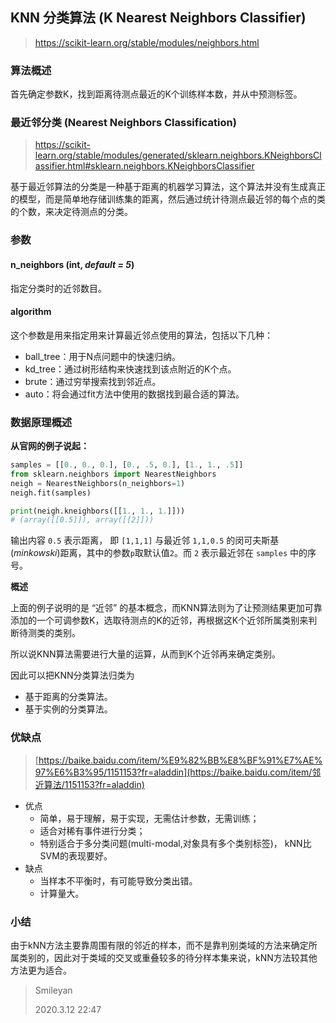 ## KNN 分类算法 (K Nearest Neighbors Classifier)

> https://scikit-learn.org/stable/modules/neighbors.html

### 算法概述

首先确定参数K，找到距离待测点最近的K个训练样本数，并从中预测标签。

### 最近邻分类 (Nearest Neighbors Classification)

> https://scikit-learn.org/stable/modules/generated/sklearn.neighbors.KNeighborsClassifier.html#sklearn.neighbors.KNeighborsClassifier

基于最近邻算法的分类是一种基于距离的机器学习算法，这个算法并没有生成真正的模型，而是简单地存储训练集的距离，然后通过统计待测点最近邻的每个点的类的个数，来决定待测点的分类。

### 参数

#### n_neighbors (int, *default = 5*)

指定分类时的近邻数目。

#### algorithm 

这个参数是用来指定用来计算最近邻点使用的算法，包括以下几种：

* ball_tree：用于N点问题中的快速归纳。
* kd_tree：通过树形结构来快速找到该点附近的K个点。
* brute：通过穷举搜索找到邻近点。
* auto：将会通过fit方法中使用的数据找到最合适的算法。

### 数据原理概述

**从官网的例子说起：**

```python
samples = [[0., 0., 0.], [0., .5, 0.], [1., 1., .5]]
from sklearn.neighbors import NearestNeighbors
neigh = NearestNeighbors(n_neighbors=1)
neigh.fit(samples)

print(neigh.kneighbors([[1., 1., 1.]]))
# (array([[0.5]]), array([[2]]))
```

输出内容 `0.5` 表示距离， 即 `[1,1,1]` 与最近邻 `1,1,0.5` 的闵可夫斯基(*minkowski*)距离，其中的参数`p`取默认值`2`。而 `2` 表示最近邻在 `samples` 中的序号。

**概述**

上面的例子说明的是 “近邻” 的基本概念，而KNN算法则为了让预测结果更加可靠添加的一个可调参数K，选取待测点的K的近邻，再根据这K个近邻所属类别来判断待测类的类别。

所以说KNN算法需要进行大量的运算，从而到K个近邻再来确定类别。

因此可以把KNN分类算法归类为 

* 基于距离的分类算法。
* 基于实例的分类算法。

### 优缺点

> [https://baike.baidu.com/item/%E9%82%BB%E8%BF%91%E7%AE%97%E6%B3%95/1151153?fr=aladdin](https://baike.baidu.com/item/邻近算法/1151153?fr=aladdin)

* 优点
  * 简单，易于理解，易于实现，无需估计参数，无需训练；
  * 适合对稀有事件进行分类；
  * 特别适合于多分类问题(multi-modal,对象具有多个类别标签)， kNN比SVM的表现要好。
* 缺点
  * 当样本不平衡时，有可能导致分类出错。
  * 计算量大。

### 小结

由于kNN方法主要靠周围有限的邻近的样本，而不是靠判别类域的方法来确定所属类别的，因此对于类域的交叉或重叠较多的待分样本集来说，kNN方法较其他方法更为适合。

> Smileyan
>
> 2020.3.12 22:47

